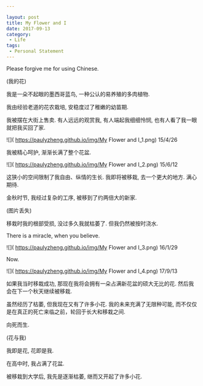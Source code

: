 ```yaml
---

layout: post
title: My Flower and I
date: 2017-09-13
category:
 - Life
tags:
 - Personal Statement
---
```


Please forgive me for using Chinese.

(我的花)

我是一朵不起眼的墨西哥蓝鸟, 一种公认的易养殖的多肉植物. 

我由经验老道的花农栽培, 安稳度过了稚嫩的幼苗期. 

我被摆在大街上售卖. 有人远远的观赏我, 有人端起我细细怜悯, 也有人看了我一眼就把我买回了家. 

![]( https://paulyzheng.github.io/img/My Flower and I_1.png) 15/4/26

我被精心呵护, 渐渐长满了整个花盆. 

![]( https://paulyzheng.github.io/img/My Flower and I_2.png) 15/6/12

这狭小的空间限制了我自由、纵情的生长. 我即将被移栽, 去一个更大的地方. 满心期待.

金秋时节, 我经过复杂的工序, 被移到了约两倍大的新家. 

(图片丢失)

移栽时我的根部受损, 没过多久我就枯萎了. 但我仍然被按时浇水.

There is a miracle, when you believe.

![]( https://paulyzheng.github.io/img/My Flower and I_3.png) 16/1/29

Now.

![]( https://paulyzheng.github.io/img/My Flower and I_4.png) 17/9/13

如果我当时移栽成功, 那现在我将会拥有一朵占满新花盆的硕大无比的花. 然后我会在下一个秋天继续被移栽.

虽然经历了枯萎, 但我现在又有了许多小花. 我的未来充满了无限种可能, 而不仅仅是在真正的死亡来临之前，轮回于长大和移栽之间.

向死而生.

(花与我)

我即是花, 花即是我.

在高中时, 我占满了花盆. 

被移栽到大学后, 我先是逐渐枯萎, 继而又开起了许多小花.
